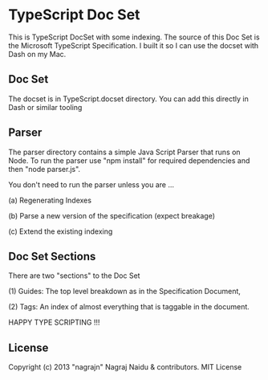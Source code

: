 # TypeScript Doc Set

This is TypeScript DocSet with some indexing. The source of this Doc Set is the Microsoft TypeScript Specification. I built it so I can use the docset with Dash on my Mac.

## Doc Set

The docset is in TypeScript.docset directory. You can add this directly in Dash or similar tooling

## Parser

The parser directory contains a simple Java Script Parser that runs on Node. To run the parser use "npm install" for required dependencies and then "node parser.js". 

You don't need to run the parser unless you are ...

(a) Regenerating Indexes

(b) Parse a new version of the specification (expect breakage)

(c) Extend the existing indexing

## Doc Set Sections

There are two "sections" to the Doc Set

(1) Guides: The top level breakdown as in the Specification Document,

(2) Tags: An index of almost everything that is taggable in the document.

HAPPY TYPE SCRIPTING !!!

## License

Copyright (c) 2013 "nagrajn" Nagraj Naidu & contributors.
MIT License
